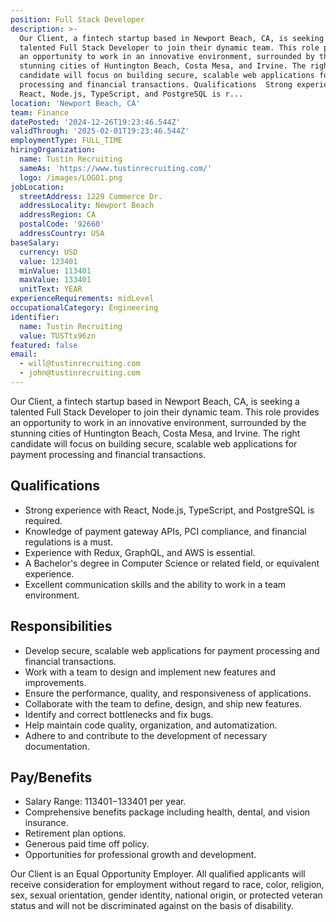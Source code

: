 ```yaml
---
position: Full Stack Developer
description: >-
  Our Client, a fintech startup based in Newport Beach, CA, is seeking a
  talented Full Stack Developer to join their dynamic team. This role provides
  an opportunity to work in an innovative environment, surrounded by the
  stunning cities of Huntington Beach, Costa Mesa, and Irvine. The right
  candidate will focus on building secure, scalable web applications for payment
  processing and financial transactions. Qualifications  Strong experience with
  React, Node.js, TypeScript, and PostgreSQL is r...
location: 'Newport Beach, CA'
team: Finance
datePosted: '2024-12-26T19:23:46.544Z'
validThrough: '2025-02-01T19:23:46.544Z'
employmentType: FULL_TIME
hiringOrganization:
  name: Tustin Recruiting
  sameAs: 'https://www.tustinrecruiting.com/'
  logo: /images/LOGO1.png
jobLocation:
  streetAddress: 1229 Commerce Dr.
  addressLocality: Newport Beach
  addressRegion: CA
  postalCode: '92660'
  addressCountry: USA
baseSalary:
  currency: USD
  value: 123401
  minValue: 113401
  maxValue: 133401
  unitText: YEAR
experienceRequirements: midLevel
occupationalCategory: Engineering
identifier:
  name: Tustin Recruiting
  value: TUSTtx96zn
featured: false
email:
  - will@tustinrecruiting.com
  - john@tustinrecruiting.com
---
```




Our Client, a fintech startup based in Newport Beach, CA, is seeking a talented Full Stack Developer to join their dynamic team. This role provides an opportunity to work in an innovative environment, surrounded by the stunning cities of Huntington Beach, Costa Mesa, and Irvine. The right candidate will focus on building secure, scalable web applications for payment processing and financial transactions. 

## Qualifications
- Strong experience with React, Node.js, TypeScript, and PostgreSQL is required.
- Knowledge of payment gateway APIs, PCI compliance, and financial regulations is a must.
- Experience with Redux, GraphQL, and AWS is essential.
- A Bachelor's degree in Computer Science or related field, or equivalent experience.
- Excellent communication skills and the ability to work in a team environment.

## Responsibilities
- Develop secure, scalable web applications for payment processing and financial transactions.
- Work with a team to design and implement new features and improvements.
- Ensure the performance, quality, and responsiveness of applications.
- Collaborate with the team to define, design, and ship new features.
- Identify and correct bottlenecks and fix bugs.
- Help maintain code quality, organization, and automatization.
- Adhere to and contribute to the development of necessary documentation.

## Pay/Benefits
- Salary Range: $113401-$133401 per year.
- Comprehensive benefits package including health, dental, and vision insurance.
- Retirement plan options.
- Generous paid time off policy.
- Opportunities for professional growth and development.

Our Client is an Equal Opportunity Employer. All qualified applicants will receive consideration for employment without regard to race, color, religion, sex, sexual orientation, gender identity, national origin, or protected veteran status and will not be discriminated against on the basis of disability.
